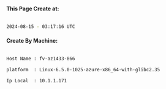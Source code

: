
   
#### This Page Create at:

```bash

2024-08-15 - 03:17:16 UTC

```

#### Create By Machine:

```bash

Host Name : fv-az1433-866

platform  : Linux-6.5.0-1025-azure-x86_64-with-glibc2.35

Ip Local  : 10.1.1.171

```


